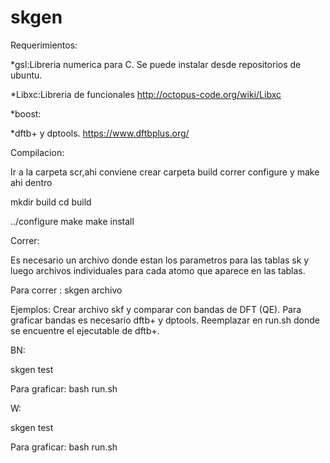 # skgen

Requerimientos:

*gsl:Libreria numerica para C. Se puede instalar desde repositorios de ubuntu.

*Libxc:Libreria de funcionales http://octopus-code.org/wiki/Libxc

*boost: 

*dftb+ y dptools. https://www.dftbplus.org/

Compilacion:

Ir a la carpeta scr,ahi conviene crear carpeta build correr configure y make ahi dentro

mkdir build
cd build

../configure
make
make install

Correr:

Es necesario un archivo donde estan los parametros para las tablas sk y luego archivos individuales para cada atomo que aparece en las tablas.


Para correr :  skgen archivo


Ejemplos:
Crear archivo skf y comparar con bandas de DFT (QE).
Para graficar bandas es necesario dftb+ y dptools. Reemplazar en run.sh donde se encuentre el ejecutable de dftb+.

BN:

skgen test

Para graficar: bash run.sh

W:

skgen test

Para graficar: bash run.sh

